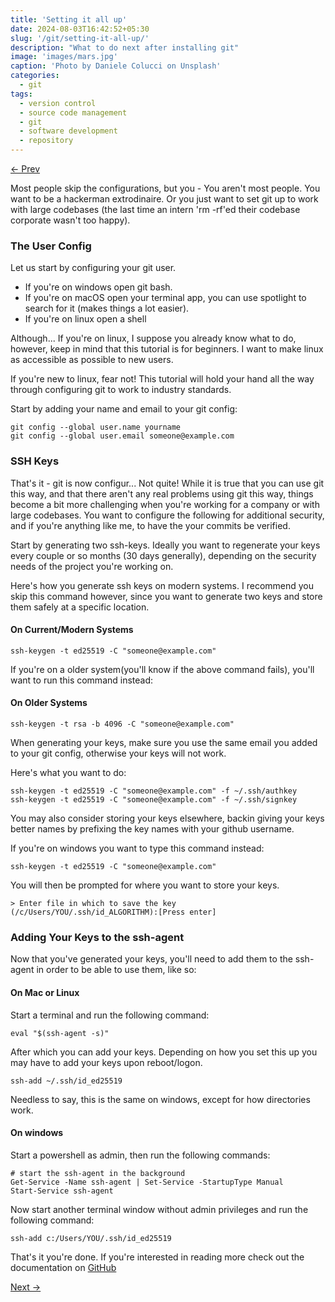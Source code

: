 ```yaml
---
title: 'Setting it all up'
date: 2024-08-03T16:42:52+05:30 
slug: '/git/setting-it-all-up/'
description: "What to do next after installing git"
image: 'images/mars.jpg'
caption: 'Photo by Daniele Colucci on Unsplash'
categories:
  - git
tags:
  - version control
  - source code management
  - git
  - software development
  - repository
---
```

[&larr; Prev](/posts/introduction-to-git/) 

Most people skip the configurations, but you - You aren't most people. You want to be a hackerman extrodinaire. Or you just want to set git up to work with large codebases (the last time an intern 'rm -rf'ed their codebase corporate wasn't too happy).

### The User Config

Let us start by configuring your git user.

- If you're on windows open git bash.
- If you're on macOS open your terminal app, you can use spotlight to search for it (makes things a lot easier).
- If you're on linux open a shell 

Although... If you're on linux, I suppose you already know what to do, however, keep in mind that this tutorial is for beginners. I want to make linux as accessible as possible to new users.

If you're new to linux, fear not! This tutorial will hold your hand all the way through configuring git to work to industry standards.

Start by adding your name and email to your git config:

```
git config --global user.name yourname
git config --global user.email someone@example.com
```

### SSH Keys

That's it - git is now configur... Not quite! While it is true that you can use git this way, and that there aren't any real problems using git this way, things become a bit more challenging when you're working for a company or with large codebases. You want to configure the following for additional security, and if you're anything like me, to have the your commits be verified.

Start by generating two ssh-keys. Ideally you want to regenerate your keys every couple or so months (30 days generally), depending on the security needs of the project you're working on. 

Here's how you generate ssh keys on modern systems. I recommend you skip this command however, since you want to generate two keys and store them safely at a specific location.

#### On Current/Modern Systems

```
ssh-keygen -t ed25519 -C "someone@example.com"
```

If you're on a older system(you'll know if the above command fails), you'll want to run this command instead:

#### On Older Systems 

```
ssh-keygen -t rsa -b 4096 -C "someone@example.com"
```

When generating your keys, make sure you use the same email you added to your git config, otherwise your keys will not work.

Here's what you want to do:

```
ssh-keygen -t ed25519 -C "someone@example.com" -f ~/.ssh/authkey
ssh-keygen -t ed25519 -C "someone@example.com" -f ~/.ssh/signkey
```

You may also consider storing your keys elsewhere, backin giving your keys better names by prefixing the key names with your github username.

If you're on windows you want to type this command instead:

```
ssh-keygen -t ed25519 -C "someone@example.com"
```

You will then be prompted for where you want to store your keys.

```
> Enter file in which to save the key (/c/Users/YOU/.ssh/id_ALGORITHM):[Press enter]
```

### Adding Your Keys to the ssh-agent

Now that you've generated your keys, you'll need to add them to the ssh-agent in order to be able to use them, like so:

#### On Mac or Linux

Start a terminal and run the following command:

```
eval "$(ssh-agent -s)"
```

After which you can add your keys. Depending on how you set this up you may have to add your keys upon reboot/logon. 

```
ssh-add ~/.ssh/id_ed25519
```

Needless to say, this is the same on windows, except for how directories work.

#### On windows

Start a powershell as admin, then run the following commands:

```
# start the ssh-agent in the background
Get-Service -Name ssh-agent | Set-Service -StartupType Manual
Start-Service ssh-agent
```

Now start another terminal window without admin privileges and run the following command:

```
ssh-add c:/Users/YOU/.ssh/id_ed25519
```

That's it you're done. If you're interested in reading more check out the documentation on [GitHub](https://docs.github.com/en/authentication/connecting-to-github-with-ssh/generating-a-new-ssh-key-and-adding-it-to-the-ssh-agent)

[Next &rarr;]()
